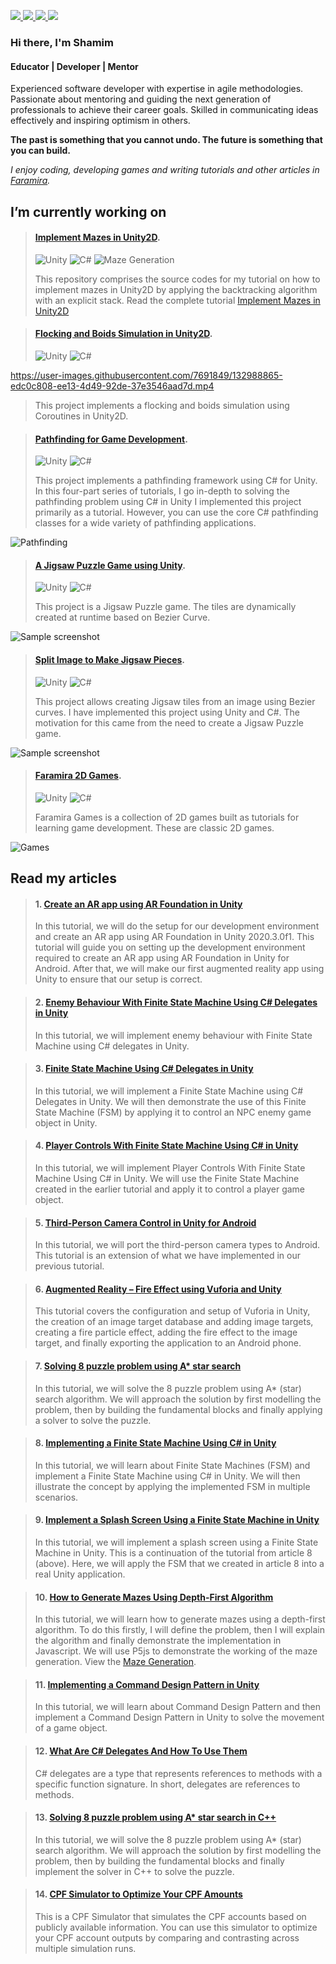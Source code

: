 <p align='left'>
  <a href="#">
    <img src="https://visitor-badge.glitch.me/badge?page_id=shamim-akhtar.visitor-badge" />        
  </a>
  <a href="https://www.linkedin.com/in/shamim-akhtar/">
    <img src="https://img.shields.io/badge/linkedin-%230077B5.svg?&flat-square&logo=linkedin&logoColor=white" />
  </a>
  <a href="mailto:shamim.akhtar@gmail.com">
    <img src="https://img.shields.io/badge/Gmail-D14836?flat-square&logo=gmail&logoColor=white" />        
  </a>
  <a href="https://www.facebook.com/faramiraSG/">
    <img src="https://img.shields.io/badge/Facebook-1877F2?flat-square&logo=facebook&logoColor=white" />        
  </a>
</p>

### Hi there, I'm Shamim 

#### Educator | Developer | Mentor

Experienced software developer with expertise in agile methodologies. Passionate about mentoring and guiding the next generation of professionals to achieve their career goals. Skilled in communicating ideas effectively and inspiring optimism in others.

**The past is something that you cannot undo. The future is something that you can build.**

*I enjoy coding, developing games and writing tutorials and other articles in [Faramira](https://faramira.com/).*


<h2>I’m currently working on</h2>

> #### [Implement Mazes in Unity2D](https://github.com/shamim-akhtar/tutorial-maze).
> ![Unity](https://img.shields.io/badge/Unity-2021.1.21f1-green) ![C#](https://img.shields.io/badge/%20-C%23-blue)
> ![Maze Generation](https://github.com/shamim-akhtar/tutorial-maze/blob/main/MazeGeneration.gif)
> 
> This repository comprises the source codes for my tutorial on how to implement mazes in Unity2D by applying the backtracking algorithm with an explicit stack. Read the complete tutorial [Implement Mazes in Unity2D](https://faramira.com/implement-mazes-in-unity2d/)

> #### [Flocking and Boids Simulation in Unity2D](https://github.com/shamim-akhtar/flocking-unity).
> ![Unity](https://img.shields.io/badge/Unity-2020.3.5f1-green) ![C#](https://img.shields.io/badge/%20-C%23-blue)

https://user-images.githubusercontent.com/7691849/132988865-edc0c808-ee13-4d49-92de-37e3546aad7d.mp4
> This project implements a flocking and boids simulation using Coroutines in Unity2D.

> #### [Pathfinding for Game Development](https://github.com/shamim-akhtar/tutorial-pathfinding).
> ![Unity](https://img.shields.io/badge/Unity-2020.3.5f1-green) ![C#](https://img.shields.io/badge/%20-C%23-blue)
> 
> This project implements a pathfinding framework using C# for Unity. In this four-part series of tutorials, I go in-depth to solving the pathfinding problem using C# in Unity I implemented this project primarily as a tutorial. However, you can use the core C# pathfinding classes for a wide variety of pathfinding applications.

![Pathfinding](https://github.com/shamim-akhtar/unity-pathfinding/blob/main/screenshot2_PathFinding.jpg)
> #### [A Jigsaw Puzzle Game using Unity](https://github.com/shamim-akhtar/jigsaw-puzzle). 
> ![Unity](https://img.shields.io/badge/Unity-2020.3.5f1-green) ![C#](https://img.shields.io/badge/%20-C%23-blue)
> 
> This project is a Jigsaw Puzzle game. The tiles are dynamically created at runtime based on Bezier Curve. 

![Sample screenshot](https://github.com/shamim-akhtar/jigsaw-puzzle/blob/main/Jigsaw.jpg)

> #### [Split Image to Make Jigsaw Pieces](https://github.com/shamim-akhtar/split-image).
> ![Unity](https://img.shields.io/badge/Unity-2020.3.5f1-green) ![C#](https://img.shields.io/badge/%20-C%23-blue)
> 
> This project allows creating Jigsaw tiles from an image using Bezier curves. I have implemented this project using Unity and C#. The motivation for this came from the need to create a Jigsaw Puzzle game.

![Sample screenshot](https://github.com/shamim-akhtar/split-image/blob/main/screenshot3.jpg)


> #### [Faramira 2D Games](https://github.com/shamim-akhtar/faramira).
> ![Unity](https://img.shields.io/badge/Unity-2020.3.5f1-green) ![C#](https://img.shields.io/badge/%20-C%23-blue)
> 
> Faramira Games is a collection of 2D games built as tutorials for learning game development. These are classic 2D games.
>
![Games](https://github.com/shamim-akhtar/faramira/blob/main/screenshot1.jpg)


<h2>Read my articles</h2>

> #### 1. [Create an AR app using AR Foundation in Unity](https://faramira.com/create-an-ar-app-using-ar-foundation-in-unity/)
> 
> In this tutorial, we will do the setup for our development environment and create an AR app using AR Foundation in Unity 2020.3.0f1. This tutorial will guide you on setting up the development environment required to create an AR app using AR Foundation in Unity for Android. After that, we will make our first augmented reality app using Unity to ensure that our setup is correct.

> #### 2. [Enemy Behaviour With Finite State Machine Using C# Delegates in Unity](https://faramira.com/enemy-behaviour-with-finite-state-machine-using-csharp-delegates-in-unity/)
> In this tutorial, we will implement enemy behaviour with Finite State Machine using C# delegates in Unity. 

> #### 3. [Finite State Machine Using C# Delegates in Unity](https://faramira.com/finite-state-machine-using-csharp-delegates-in-unity/)
> In this tutorial, we will implement a Finite State Machine using C# Delegates in Unity. We will then demonstrate the use of this Finite State Machine (FSM) by applying it to control an NPC enemy game object in Unity.

> #### 4. [Player Controls With Finite State Machine Using C# in Unity](https://faramira.com/implementing-player-controls-with-finite-state-machine-using-c-in-unity/)
> In this tutorial, we will implement Player Controls With Finite State Machine Using C# in Unity. We will use the Finite State Machine created in the earlier tutorial and apply it to control a player game object.

> #### 5. [Third-Person Camera Control in Unity for Android](https://faramira.com/third-person-camera-control-in-unity-for-android/)
> In this tutorial, we will port the third-person camera types to Android. This tutorial is an extension of what we have implemented in our previous tutorial. 

> #### 6. [Augmented Reality – Fire Effect using Vuforia and Unity](https://faramira.com/augmented-reality-fire-effect-using-vuforia-and-unity/)
> This tutorial covers the configuration and setup of Vuforia in Unity, the creation of an image target database and adding image targets, creating a fire particle effect,  adding the fire effect to the image target, and finally exporting the application to an Android phone.

> #### 7. [Solving 8 puzzle problem using A* star search](https://faramira.com/solving-8-puzzle-problem-using-a-star-search/)
> In this tutorial, we will solve the 8 puzzle problem using A* (star) search algorithm. We will approach the solution by first modelling the problem, then by building the fundamental blocks and finally applying a solver to solve the puzzle.

> #### 8. [Implementing a Finite State Machine Using C# in Unity](https://faramira.com/implementing-a-finite-state-machine-using-c-in-unity-part-1/)
> In this tutorial, we will learn about Finite State Machines (FSM) and implement a Finite State Machine using C# in Unity. We will then illustrate the concept by applying the implemented FSM in multiple scenarios.

> #### 9. [Implement a Splash Screen Using a Finite State Machine in Unity](https://faramira.com/implement-a-splash-screen-using-a-finite-state-machine-in-unity/)
> In this tutorial, we will implement a splash screen using a Finite State Machine in Unity. This is a continuation of the tutorial from article 8 (above). Here, we will apply the FSM that we created in article 8 into a real Unity application.

> #### 10. [How to Generate Mazes Using Depth-First Algorithm](https://faramira.com/how-to-generate-mazes-using-depth-first-algorithm/)
> In this tutorial, we will learn how to generate mazes using a depth-first algorithm. To do this firstly, I will define the problem, then I will explain the algorithm and finally demonstrate the implementation in Javascript. We will use P5js to demonstrate the working of the maze generation. View the [Maze Generation](https://editor.p5js.org/shamim/sketches/FHhb3jwST).

> #### 11. [Implementing a Command Design Pattern in Unity](https://faramira.com/implementing-a-command-design-pattern-in-unity/)
> In this tutorial, we will learn about Command Design Pattern and then implement a Command Design Pattern in Unity to solve the movement of a game object.

> #### 12. [What Are C# Delegates And How To Use Them](https://faramira.com/what-are-csharp-delegates-and-how-to-use-them/)
> C# delegates are a type that represents references to methods with a specific function signature. In short, delegates are references to methods.

> #### 13. [Solving 8 puzzle problem using A* star search in C++](https://faramira.com/solving-8-puzzle-problem-using-a-star-search-in-c/)
> In this tutorial, we will solve the 8 puzzle problem using A* (star) search algorithm. We will approach the solution by first modelling the problem, then by building the fundamental blocks and finally implement the solver in C++ to solve the puzzle.

> #### 14. [CPF Simulator to Optimize Your CPF Amounts](https://faramira.com/cpf-simulator-to-optimize-your-cpf-amounts/)
> This is a CPF Simulator that simulates the CPF accounts based on publicly available information. You can use this simulator to optimize your CPF account outputs by comparing and contrasting across multiple simulation runs.








<!--
**shamim-akhtar/shamim-akhtar** is a ✨ _special_ ✨ repository because its `README.md` (this file) appears on your GitHub profile.

Here are some ideas to get you started:

- 🔭 I’m currently working on ...
- 🌱 I’m currently learning ...
- 👯 I’m looking to collaborate on ...
- 🤔 I’m looking for help with ...
- 💬 Ask me about ...
- 📫 How to reach me: ...
- 😄 Pronouns: ...
- ⚡ Fun fact: ...
-->
